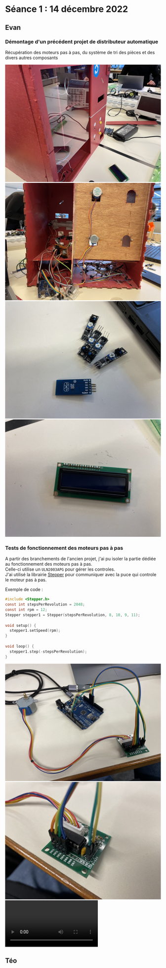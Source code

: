 # Séance 1 : 14 décembre 2022

## Evan

### Démontage d'un précédent projet de distributeur automatique
Récupération des moteurs pas à pas, du système de tri des pièces et des divers autres composants

![Précédant projet de distributeur](assets/seance1/precedant_projet_de_distributeur.jpg)
![Interieur de l'ancien projet](assets/seance1/interieur_ancien_projet.jpg)
![Composants récupérés](assets/seance1/composants_recuperes.jpg)
![Écran](assets/seance1/ecran.jpg)


### Tests de fonctionnement des moteurs pas à pas
A partir des branchements de l'ancien projet, j'ai pu isoler la partie dédiée au fonctionnement des moteurs pas à pas.  
Celle-ci utilise un `ULN2003APG` pour gérer les controles.  
J'ai utilisé la librairie [Stepper](https://docs.arduino.cc/learn/electronics/stepper-motors) pour communiquer avec la puce qui controle le moteur pas à pas.  

Exemple de code :

```c
#include <Stepper.h>
const int stepsPerRevolution = 2048;
const int rpm = 12;
Stepper stepper1 = Stepper(stepsPerRevolution, 8, 10, 9, 11);

void setup() {
  stepper1.setSpeed(rpm);
}

void loop() {
  stepper1.step(-stepsPerRevolution);
}
```

![Moteur pas à pas](assets/seance1/moteur_pas_a_pas.jpg)
![Branchements ULN2003APG](assets/seance1/branchements_ULN2003APG.jpg)
![Moteur pas à pas en fonctionnement](assets/seance1/moteur_pas_a_pas_en_fonctionnement.mp4)


## Téo
